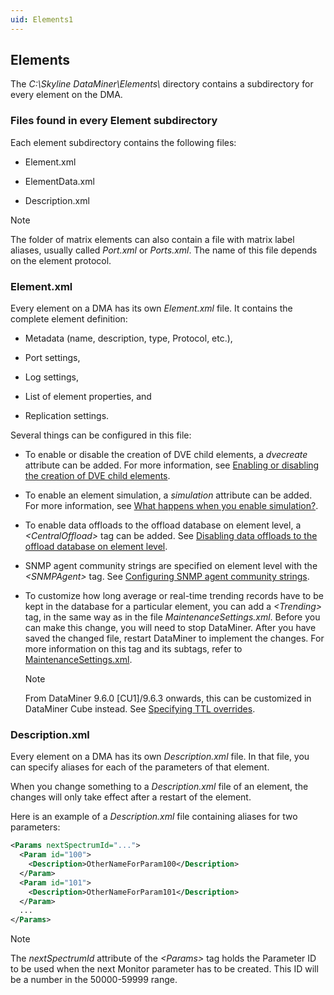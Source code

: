 ```yaml
---
uid: Elements1
---
```


## Elements

The *C:\\Skyline DataMiner\\Elements\\* directory contains a subdirectory for every element on the DMA.

### Files found in every Element subdirectory

Each element subdirectory contains the following files:

- Element.xml

- ElementData.xml

- Description.xml

> [!NOTE]
> The folder of matrix elements can also contain a file with matrix label aliases, usually called *Port.xml* or *Ports.xml*. The name of this file depends on the element protocol.



### Element.xml

Every element on a DMA has its own *Element.xml* file. It contains the complete element definition:

- Metadata (name, description, type, Protocol, etc.),

- Port settings,

- Log settings,

- List of element properties, and

- Replication settings.

Several things can be configured in this file:

- To enable or disable the creation of DVE child elements, a *dvecreate* attribute can be added. For more information, see [Enabling or disabling the creation of DVE child elements](xref:Dynamic_virtual_elements#enabling-or-disabling-the-creation-of-dve-child-elements).

- To enable an element simulation, a *simulation* attribute can be added. For more information, see [What happens when you enable simulation?](xref:Simulated_elements#what-happens-when-you-enable-simulation).

- To enable data offloads to the offload database on element level, a *\<CentralOffload>* tag can be added. See [Disabling data offloads to the offload database on element level](xref:Configuring_data_offloads#disabling-data-offloads-to-the-offload-database-on-element-level).

- SNMP agent community strings are specified on element level with the *\<SNMPAgent>* tag. See [Configuring SNMP agent community strings](xref:Configuring_SNMP_agent_community_strings).

- To customize how long average or real-time trending records have to be kept in the database for a particular element, you can add a *\<Trending>* tag, in the same way as in the file *MaintenanceSettings.xml*. Before you can make this change, you will need to stop DataMiner. After you have saved the changed file, restart DataMiner to implement the changes. For more information on this tag and its subtags, refer to [MaintenanceSettings.xml](xref:MaintenanceSettings_xml#maintenancesettingsxml).

    > [!NOTE]
    > From DataMiner 9.6.0 \[CU1\]/9.6.3 onwards, this can be customized in DataMiner Cube instead. See [Specifying TTL overrides](xref:Specifying_TTL_overrides).

### Description.xml

Every element on a DMA has its own *Description.xml* file. In that file, you can specify aliases for each of the parameters of that element.

When you change something to a *Description.xml* file of an element, the changes will only take effect after a restart of the element.

Here is an example of a *Description.xml* file containing aliases for two parameters:

```xml
<Params nextSpectrumId="...">
  <Param id="100">
    <Description>OtherNameForParam100</Description>
  </Param>
  <Param id="101">
    <Description>OtherNameForParam101</Description>
  </Param>
  ...
</Params>
```

> [!NOTE]
> The *nextSpectrumId* attribute of the *\<Params>* tag holds the Parameter ID to be used when the next Monitor parameter has to be created. This ID will be a number in the 50000-59999 range.
>
